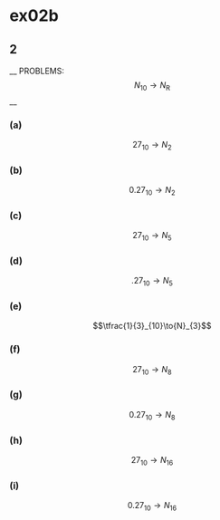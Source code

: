 # ex02b

## 2
__ PROBLEMS: $$N_{10}\to{N}_{\text{R}}$$__

### (a)
$$27_{10}\to{N}_{2}$$

### (b)
$$0.27_{10}\to{N}_{2}$$

### (c)
$$27_{10}\to{N}_{5}$$

### (d)
$$.27_{10}\to{N}_{5}$$

### (e)
$$\tfrac{1}{3}_{10}\to{N}_{3}$$

### (f)
$$27_{10}\to{N}_{8}$$

### (g)
$$0.27_{10}\to{N}_{8}$$

### (h)
$$27_{10}\to{N}_{16}$$

### (i)
$$0.27_{10}\to{N}_{16}$$